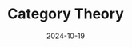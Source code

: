 ---
title: Category Theory
subtitle: 
permalink: /book-reviews/category-theory
date: 2024-10-19
last_modified_at: 2024-10-19
header_type:
---